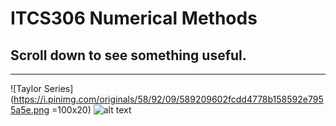 # ITCS306 Numerical Methods
## Scroll down to see something useful.
***
![Taylor Series](https://i.pinimg.com/originals/58/92/09/589209602fcdd4778b158592e7955a5e.png =100x20)
![alt text](https://2.bp.blogspot.com/-IpWBrLhAB6w/XMaWK4Z5KDI/AAAAAAAAAJA/10joEkrrAYYUdQhVOeqTrIyElNkhccA7ACLcBGAs/s1600/IMG_20190427_201318_572.jpg "memes")

